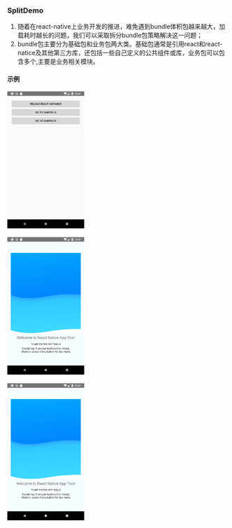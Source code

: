 ### SplitDemo

1. 随着在react-native上业务开发的推进，难免遇到bundle体积包越来越大，加载耗时越长的问题，我们可以采取拆分bundle包策略解决这一问题；
2. bundle包主要分为基础包和业务包两大类。基础包通常是引用react和react-natice及其他第三方库，还包括一些自己定义的公共组件或库，业务包可以包含多个,主要是业务相关模块。

#### 示例
<img src="https://github.com/AllenWen/RN-SplitDemo/blob/master/images/Screenshot_1528555264.png" width="35%" height="35%"/>
<br><br>
<img src="https://github.com/AllenWen/RN-SplitDemo/blob/master/images/Screenshot_1528555270.png" width="35%" height="35%"/>
<br><br>
<img src="https://github.com/AllenWen/RN-SplitDemo/blob/master/images/Screenshot_1528555276.png" width="35%" height="35%"/>
<br><br>
